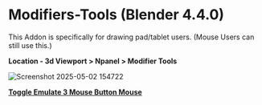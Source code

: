 # Modifiers-Tools (Blender 4.4.0)
This Addon is specifically for drawing pad/tablet users. (Mouse Users can still use this.)

**Location - 3d Viewport > Npanel > Modifier Tools**

![Screenshot 2025-05-02 154722](https://github.com/user-attachments/assets/926fc0ea-96bc-4763-942f-becc83e0b6c8)

<u>**Toggle Emulate 3 Mouse Button Mouse**</u>


 
